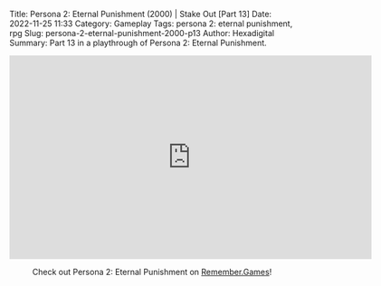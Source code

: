 Title: Persona 2: Eternal Punishment (2000) | Stake Out [Part 13]
Date: 2022-11-25 11:33
Category: Gameplay
Tags: persona 2: eternal punishment,  rpg
Slug: persona-2-eternal-punishment-2000-p13
Author: Hexadigital
Summary: Part 13 in a playthrough of Persona 2: Eternal Punishment.

<center><iframe src="https://www.youtube.com/embed/NRXK6lrNtpU?feature=oembed" allow="accelerometer; autoplay; encrypted-media; gyroscope; picture-in-picture" width="640" height="360" frameborder="0"></iframe>

Check out Persona 2: Eternal Punishment on [Remember.Games](https://remember.games/game/4628/persona-2-eternal-punishment/)!</center>